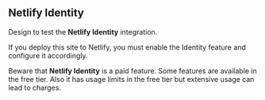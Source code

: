 ## Netlify Identity

Design to test the **Netlify Identity** integration.

If you deploy this site to Netlify, you must enable the Identity feature
and configure it accordingly.

Beware that **Netlify Identity** is a paid feature. Some features are available in the free tier.
Also it has usage limits in the free tier but extensive usage can lead to charges.
